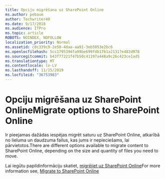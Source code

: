 ```yaml
---
title: Opciju migrēšana uz SharePoint Online
ms.author: pebaum
author: Techwriter40
ms.date: 9/17/2018
ms.audience: ITPro
ms.topic: article
ROBOTS: NOINDEX, NOFOLLOW
localization_priority: Normal
ms.assetid: c8c339c9-2e50-4daa-aa91-3eb5053e2bc6
ms.openlocfilehash: 5cc179539dfa99be699fdb17b1a21317e482d978
ms.sourcegitcommit: b43f77221f47b50c41197a448a9c26c423ce1ad5
ms.translationtype: MT
ms.contentlocale: lv-LV
ms.lasthandoff: 11/15/2019
ms.locfileid: "36753983"
---
```

# <a name="migrate-options-to-sharepoint-online"></a><span data-ttu-id="4257b-102">Opciju migrēšana uz SharePoint Online</span><span class="sxs-lookup"><span data-stu-id="4257b-102">Migrate options to SharePoint Online</span></span>

<span data-ttu-id="4257b-103">Ir pieejamas dažādas iespējas migrēt saturu uz SharePoint Online, atkarībā no lieluma un daudzuma failus, kas jums ir nepieciešams, lai pārvietotos.</span><span class="sxs-lookup"><span data-stu-id="4257b-103">There are different options available to migrate content to SharePoint Online, depending on the size and quantity of files you need to move.</span></span>
  
<span data-ttu-id="4257b-104">Lai iegūtu papildinformāciju skatiet, [migrējiet uz SharePoint Online](https://go.microsoft.com/fwlink/?linkid-2022029)</span><span class="sxs-lookup"><span data-stu-id="4257b-104">For more information see, [Migrate to SharePoint Online](https://go.microsoft.com/fwlink/?linkid-2022029)</span></span>
  

